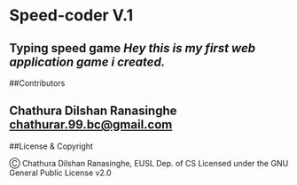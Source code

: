 # Speed-coder V.1

**Typing speed game**
*Hey this is my first web application game i created.*
---
##Contributors

Chathura Dilshan Ranasinghe <chathurar.99.bc@gmail.com>
---
##License & Copyright

Ⓒ Chathura Dilshan Ranasinghe, EUSL Dep. of CS
Licensed under the GNU General Public License v2.0 
